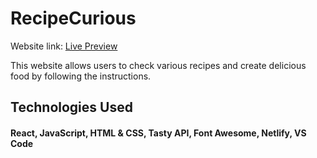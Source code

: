 # RecipeCurious
Website link: <a href = "https://recipe-curious.netlify.app/">Live Preview</a>

This website allows users to check various recipes and create delicious food by following the instructions.

## Technologies Used
#### React, JavaScript, HTML & CSS, Tasty API, Font Awesome, Netlify, VS Code

